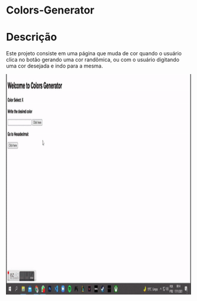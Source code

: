 # Colors-Generator


# Descrição
Este projeto consiste em uma página que muda de cor quando o usuário clica no botão gerando uma cor randômica, ou com o usuário digitando uma cor desejada e indo para a mesma.

<p align="center">
  <img width="900" height="600" src="src/assets/to_readme/colors-generator.gif">
</p>
